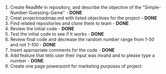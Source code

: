 1. Create ReadMe in repository, and describe the objective of the "Simple-Number-Guessing-Game" - **DONE**
2. Creat projectroadmap.md with listed objectives for the project - **DONE**
3. Find related repositories and clone them to team - **DONE**
4. Review the initial code - **DONE**
5. Test the initial code to see if it works - **DONE**
4. Review final code and decrease the random number range from *1-50* and not *1-100* - **DONE**
5. Insert appropriate comments for the code - **DONE**
6. Add feature that tells user their input was invalid and to please type a number - **DONE**
7. Create one page powerpoint for marketing purposes of project


